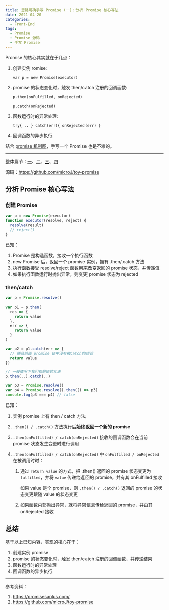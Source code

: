 ```yaml
---
title: 思路明确手写 Promise (一)：分析 Promise 核心写法
date: 2021-04-20
categories:
  - Front-End
tags:
  - Promise
  - Promise 源码
  - 手写 Promise
---
```


Promise 的核心其实就在于几点：

1. 创建实例 romise:

   `var p = new Promise(executor)`

2. promise 的状态变化时，触发 then/catch 注册的回调函数:

   `p.then(onFulfilled, onRejected)`

   `p.catch(onRejected)`

3. 函数运行时的异常处理:

   `try{ .. } catch(err){ onRejected(err) }`

4. 回调函数的异步执行

结合 [promise 机制图](https://mdn.mozillademos.org/files/8633/promises.png)，手写一个 Promise 也是不难的。

<!-- more -->

---

整体篇节：[一](./write-promise-polyfill-with-a-clear-idea-1.html)、[二](./write-promise-polyfill-with-a-clear-idea-2.html)、[三](./write-promise-polyfill-with-a-clear-idea-3.html)、[四](./write-promise-polyfill-with-a-clear-idea-4.html)

源码：https://github.com/microJ/toy-promise

## 分析 Promise 核心写法

### 创建 Promise

```js
var p = new Promise(executor)
function executor(resolve, reject) {
  resolve(result)
  // reject()
}
```

<div id="tag1"></div>

已知：

1. Promise 是构造函数，接收一个执行函数
2. new Promise 后，返回一个 promise 实例，拥有 .then/.catch 方法
3. 执行函数接受 resolve/reject 函数用来改变返回的 promise 状态，并传递值
4. 如果执行函数运行时抛出异常，则变更 promise 状态为 rejected

### then/catch

```js
var p = Promise.resolve()

var p1 = p.then(
  res => {
    return value
  },
  err => {
    return value
  }
)

var p2 = p1.catch(err => {
  // 捕获前面 promise 链中没有被catch的错误
  return value
})

// 一般情况下我们都是链式写法
p.then(..).catch(..)

var p3 = Promise.resolve()
var p4 = Promise.resolve().then(() => p3)
console.log(p3 === p4) // false
```

<div id="tag2"></div>

已知：

1. 实例 promise 上有 then / catch 方法

2. `.then() / .catch()` 方法执行后**始终返回一个新的 promise**

3. `.then(onFulfilled) / catch(onRejected)` 接收的回调函数会在当前 promise 状态发生变更时进行调用

4. `.then(onFulfilled) / catch(onRejected)` 中 `onFulfilled / onRejected` 在被调用时时：

   1. 通过 `return value` 的方式，把 .then() 返回的 promise 状态变更为 `fulfilled`，并将 `value` 传递给返回的 promise，并有其 onFulfilled 接收

      如果 value 是个 promise，则 `.then() / .catch()` 返回的 promise 的状态变更跟随 value 的状态变更

   2. 如果函数内部抛出异常，就将异常信息传给返回的 promise，并由其 onRejected 接收

## 总结

基于以上已知内容，实现的核心在于：

1. 创建实例 promise
2. promise 的状态变化时，触发 then/catch 注册的回调函数，并传递结果
3. 函数运行时的异常处理
4. 回调函数的异步执行

---

参考资料：

1. https://promisesaplus.com/
2. https://github.com/microJ/toy-promise
